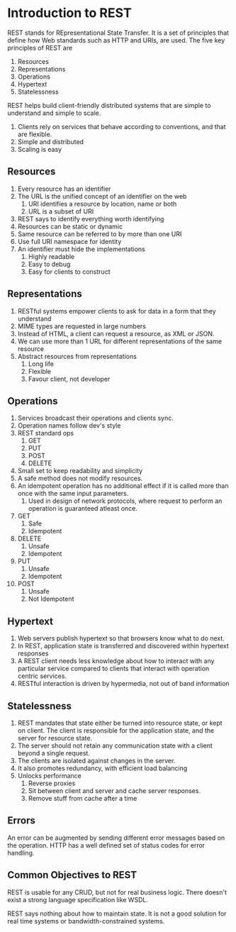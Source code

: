 # Introduction to REST

REST stands for REpresentational State Transfer. It is a set of principles that define how Web standards such as HTTP and URIs, are used. The five key principles of REST are
1. Resources
2. Representations
3. Operations
4. Hypertext
5. Statelessness

REST helps build client-friendly distributed systems that are simple to understand and simple to scale.
1. Clients rely on services that behave according to conventions, and that are flexible.
2. Simple and distributed
3. Scaling is easy

## Resources

1. Every resource has an identifier
2. The URL is the unified concept of an identifier on the web
   1. URI identifies a resource by location, name or both
   2. URL is a subset of URI
3. REST says to identify everything worth identifying
4. Resources can be static or dynamic
5. Same resource can be referred to by more than one URI
6. Use full URI namespace for identity
7. An identifier must hide the implementations
   1. Highly readable
   2. Easy to debug
   3. Easy for clients to construct

## Representations

1. RESTful systems empower clients to ask for data in a form that they understand
2. MIME types are requested in large numbers
3. Instead of HTML, a client can request a resource, as XML or JSON.
4. We can use more than 1 URL for different representations of the same resource
5. Abstract resources from representations
   1. Long life
   2. Flexible
   3. Favour client, not developer

## Operations

1. Services broadcast their operations and clients sync.
2. Operation names follow dev's style
3. REST standard ops
   1. GET
   2. PUT
   3. POST
   4. DELETE
4. Small set to keep readability and simplicity
5. A safe method does not modify resources.
6. An idempotent operation has no additional effect if it is called more than once with the same input parameters.
   1. Used in design of network protocols, where request to perform an operation is guaranteed atleast once.
7. GET
   1. Safe
   2. Idempotent
8. DELETE
   1. Unsafe
   2. Idempotent
9. PUT
   1.  Unsafe
   2.  Idempotent
10. POST
    1.  Unsafe
    2.  Not Idempotent

## Hypertext

1. Web servers publish hypertext so that browsers know what to do next.
2. In REST, application state is transferred and discovered within hypertext responses
3. A REST client needs less knowledge about how to interact with any particular service compared to clients that interact with operation centric services.
4. RESTful interaction is driven by hypermedia, not out of band information

## Statelessness

1. REST mandates that state either be turned into resource state, or kept on client. The client is responsible for the application state, and the server for resource state.
2. The server should not retain any communication state with a client beyond a single request.
3. The clients are isolated against changes in the server.
4. It also promotes redundancy, with efficient load balancing
5. Unlocks performance
   1. Reverse proxies
   2. Sit between client and server and cache server responses.
   3. Remove stuff from cache after a time

## Errors

An error can be augmented by sending different error messages based on the operation. HTTP has a well defined set of status codes for error handling.

## Common Objectives to REST

REST is usable for any CRUD, but not for real business logic. There doesn't exist a strong language specification like WSDL. 

REST says nothing about how to maintain state. It is not a good solution for real time systems or bandwidth-constrained systems.
